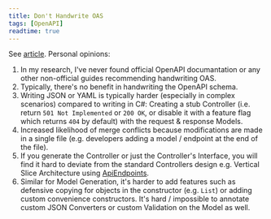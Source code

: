 ```yaml
---
title: Don't Handwrite OAS
tags: [OpenAPI]
readtime: true
---
```


See [article](https://sookocheff.com/post/api/the-false-dichotomoy-of-design-first-and-code-first-api-development/). Personal opinions:

1. In my research, I've never found official OpenAPI documantation or any other non-official guides recommending handwriting OAS.
2. Typically, there's no benefit in handwriting the OpenAPI schema.
3. Writing JSON or YAML is typically harder (especially in complex scenarios) compared to writing in C#: Creating a stub Controller (i.e. return `501 Not Implemented` or `200 OK`, or disable it with a feature flag which returns `404` by default) with the request & response Models.
4. Increased likelihood of merge conflicts because modifications are made in a single file (e.g. developers adding a model / endpoint at the end of the file).
5. If you generate the Controller or just the Controller's Interface, you will find it hard to deviate from the standard Controllers design e.g. Vertical Slice Architecture using [ApiEndpoints](https://github.com/ardalis/ApiEndpoints).
6. Similar for Model Generation, it's harder to add features such as defensive copying for objects in the constructor (e.g. `List`) or adding custom convenience constructors. It's hard / impossible to annotate custom JSON Converters or custom Validation on the Model as well.
